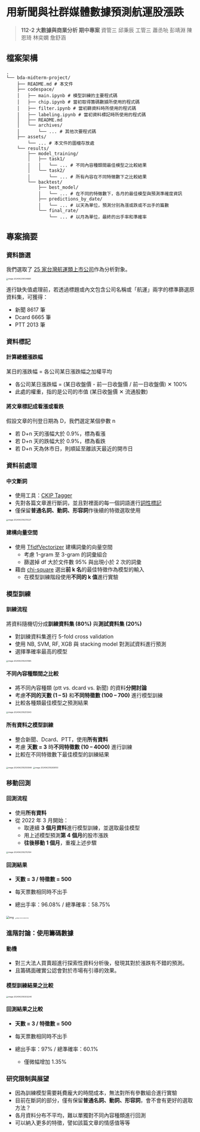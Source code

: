 #                                用新聞與社群媒體數據預測航運股漲跌                        

> **112-2 大數據與商業分析 期中專案**
> 資管三 邱秉辰
> 工管三 蕭丞喨 彭靖淵 陳恩琦 林奕嫻 詹舒涵  

## 檔案架構

```
.
└── bda-midterm-project/
    ├── README.md # 本文件
    ├── codespace/ 
    │   ├── main.ipynb # 模型訓練的主要程式碼
    │   ├── chip.ipynb # 當初取得籌碼數據所使用的程式碼
    │   ├── filter.ipynb # 當初篩資料時所使用的程式碼
    │   ├── labeling.ipynb # 當初資料標記時所使用的程式碼
    │   ├── README.md
    │   └── archives/ 
    │       └── ... # 其他次要程式碼
    ├── assets/
    	└── ... # 本文件的圖檔存放處
    └── results/
        ├── model_training/
        │   ├── task1/
        │   │   └── ... # 不同內容種類間最佳模型之比較結果
        │   └── task2/
        │       └── ... # 所有內容在不同特徵數下之比較結果
        └── backtest/
            ├── best_model/ 
            │   └── ... # 在不同的特徵數下，各月的最佳模型與預測準確度資訊
            ├── predictions_by_date/
            │   └── ... # 以天為單位，預測分別為漲或跌或不出手的篇數
            └── final_rate/
                └── ... # 以月為單位，最終的出手率和準確率
```

## 專案摘要

### 資料篩選

我們選取了 [25 家台灣航運類上市公司](https://tw.stock.yahoo.com/class-quote?sectorId=20&exchange=TAI)作為分析對象。

<img src="assets/image-20240423181348681.png" alt="image-20240423181348681" style="zoom:33%;" />

進行缺失值處理前，若透過標題或內文包含公司名稱或「航運」兩字的標準篩選原資料集，可獲得：

- 新聞  8617 筆
- Dcard 6665 筆
- PTT 2013 筆

### 資料標記

#### 計算總體漲跌幅

某日的漲跌幅 = 各公司某日漲跌幅之加權平均

- 各公司某日漲跌幅 = (某日收盤價 - 前一日收盤價 / 前一日收盤價) ✕ 100%
- 此處的權重，指的是公司的市值 (某日收盤價 ✕ 流通股數)

#### 將文章標記成看漲或看跌

假設文章的刊登日期為 D，我們選定某個參數 n

- 若 D+n 天的漲幅大於 0.9%，標為看漲
- 若 D+n 天的跌幅大於 0.9%，標為看跌
- 若 D+n 天為休市日，則順延至離該天最近的開市日

### 資料前處理

#### 中文斷詞

- 使用工具：[CKIP Tagger](https://github.com/ckiplab/ckiptagger)
- 先對各篇文章進行斷詞，並且對裡面的每一個詞語進行[詞性標記](https://ckip.iis.sinica.edu.tw/CKIP/paper/poslist.pdf)
- 僅保留**普通名詞、動詞、形容詞**作後續的特徵選取使用

<img src="assets/image-20240423182315227.png" alt="image-20240423182315227" style="zoom:33%;" />

#### 建構向量空間

- 使用 [TfidfVectorizer](https://scikit-learn.org/stable/modules/generated/sklearn.feature_extraction.text.TfidfVectorizer.html) 建構詞彙的向量空間
  - 考慮 1-gram 至 3-gram 的詞彙組合
  - 篩選掉 df 大於文件數 95% 與出現小於 2 次的詞彙
- 藉由 [chi-square](https://scikit-learn.org/stable/modules/generated/sklearn.feature_selection.SelectKBest.html) 選出**前 k 名**的最佳特徵作為模型的輸入
  - 在模型訓練階段使用**不同的 k 值**進行實驗

### 模型訓練

#### 訓練流程

將資料隨機切分成**訓練資料集 (80%)** 與**測試資料集 (20%)**

- 對訓練資料集進行 5-fold cross validation
- 使用 NB, SVM, RF, XGB 與 stacking model 對測試資料進行預測
- 選擇準確率最高的模型

<img src="assets/image-20240423182431965.png" alt="image-20240423182431965" style="zoom:33%;" />

#### 不同內容種類間之比較

- 將不同內容種類 (ptt vs. dcard vs. 新聞) 的資料**分開討論**
- 考慮**不同的天數 (1 – 5)** 和**不同特徵數 (100 – 700)** 進行模型訓練
- 比較各種類最佳模型之預測結果

<img src="assets/image-20240423182513943.png" alt="image-20240423182513943" style="zoom:33%;" />

#### 所有資料之模型訓練

- 整合新聞、Dcard、PTT，使用**所有資料**
- 考慮 **天數 = 3** 時**不同特徵數 (10 – 4000)** 進行訓練
- 比較在不同特徵數下最佳模型的訓練結果

<img src="assets/image-20240423182550848.png" alt="image-20240423182550848" style="zoom:33%;" />

<img src="assets/image-20240423182608150.png" alt="image-20240423182608150" style="zoom:33%;" />

### 移動回測

#### 回測流程

- 使用**所有資料**
- 從 2022 年 3 月開始：
  - 取連續 **3 個月資料**進行模型訓練，並選取最佳模型
  - 用上述模型預測**第 4 個月**的股市漲跌
  - **往後移動 1 個月**，重複上述步驟

<img src="assets/image-20240423182702164.png" alt="image-20240423182702164" style="zoom:33%;" />

#### 回測結果

- **天數 = 3 / 特徵數 = 500**

- 每天票數相同時不出手
- 總出手率：96.08% / 總準確率：58.75%

<img src="https://lh7-us.googleusercontent.com/FHoK6J2HjKsknYFhLMNfsttJFYJA29uKBMSrLCl3gWB_uTOCG1giJ7TKmLr-FmzEOhtZimdtQ2LO5To4KkJVWJ6ylGItD0j1nKqIFJsMhHJx9utyDkBct42X_c3YrtNOloOTh9T8hLmqavPRkPmZLVv-8Q=s2048" alt="img" style="zoom: 50%;" />

<img src="assets/image-20240423182817182.png" alt="image-20240423182817182" style="zoom: 18%;" />

### 進階討論：使用籌碼數據

#### 動機

- 對三大法人買賣超進行探索性資料分析後，發現其對於漲跌有不錯的預測。
- 且籌碼面確實公認會對於市場有引導的效果。

#### 模型訓練結果之比較

<img src="assets/image-20240423183032240.png" alt="image-20240423183032240" style="zoom:33%;" />

#### 回測結果之比較

- **天數 = 3 / 特徵數 = 500**

- 每天票數相同時不出手
- 總出手率：97%  / 總準確率：60.1%
  - 僅微幅增加 1.35%

### 研究限制與展望

- 因為訓練模型需要耗費龐大的時間成本，無法對所有參數組合進行實驗
- 目前在斷詞的部分，僅有保留**普通名詞、動詞、形容詞**，會不會有更好的選取方法？
- 各月資料分布不平均，難以單獨對不同內容種類進行回測
- 可以納入更多的特徵，譬如該篇文章的情感值等等

